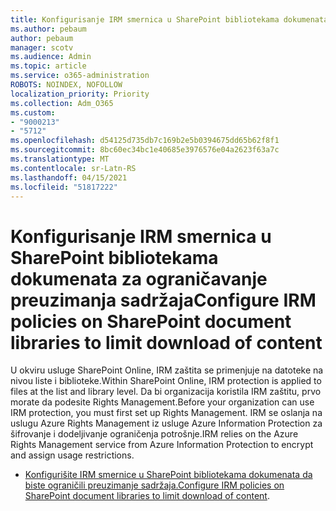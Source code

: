 ```yaml
---
title: Konfigurisanje IRM smernica u SharePoint bibliotekama dokumenata za ograničavanje preuzimanja sadržaja
ms.author: pebaum
author: pebaum
manager: scotv
ms.audience: Admin
ms.topic: article
ms.service: o365-administration
ROBOTS: NOINDEX, NOFOLLOW
localization_priority: Priority
ms.collection: Adm_O365
ms.custom:
- "9000213"
- "5712"
ms.openlocfilehash: d54125d735db7c169b2e5b0394675dd65b62f8f1
ms.sourcegitcommit: 8bc60ec34bc1e40685e3976576e04a2623f63a7c
ms.translationtype: MT
ms.contentlocale: sr-Latn-RS
ms.lasthandoff: 04/15/2021
ms.locfileid: "51817222"
---
```

# <a name="configure-irm-policies-on-sharepoint-document-libraries-to-limit-download-of-content"></a><span data-ttu-id="3e6ba-102">Konfigurisanje IRM smernica u SharePoint bibliotekama dokumenata za ograničavanje preuzimanja sadržaja</span><span class="sxs-lookup"><span data-stu-id="3e6ba-102">Configure IRM policies on SharePoint document libraries to limit download of content</span></span>

<span data-ttu-id="3e6ba-103">U okviru usluge SharePoint Online, IRM zaštita se primenjuje na datoteke na nivou liste i biblioteke.</span><span class="sxs-lookup"><span data-stu-id="3e6ba-103">Within SharePoint Online, IRM protection is applied to files at the list and library level.</span></span> <span data-ttu-id="3e6ba-104">Da bi organizacija koristila IRM zaštitu, prvo morate da podesite Rights Management.</span><span class="sxs-lookup"><span data-stu-id="3e6ba-104">Before your organization can use IRM protection, you must first set up Rights Management.</span></span> <span data-ttu-id="3e6ba-105">IRM se oslanja na uslugu Azure Rights Management iz usluge Azure Information Protection za šifrovanje i dodeljivanje ograničenja potrošnje.</span><span class="sxs-lookup"><span data-stu-id="3e6ba-105">IRM relies on the Azure Rights Management service from Azure Information Protection to encrypt and assign usage restrictions.</span></span>

- <span data-ttu-id="3e6ba-106">[Konfigurišite IRM smernice u SharePoint bibliotekama dokumenata da biste ograničili preuzimanje sadržaja.](https://docs.microsoft.com/microsoft-365/compliance/set-up-irm-in-sp-admin-center)</span><span class="sxs-lookup"><span data-stu-id="3e6ba-106">[Configure IRM policies on SharePoint document libraries to limit download of content](https://docs.microsoft.com/microsoft-365/compliance/set-up-irm-in-sp-admin-center).</span></span>
